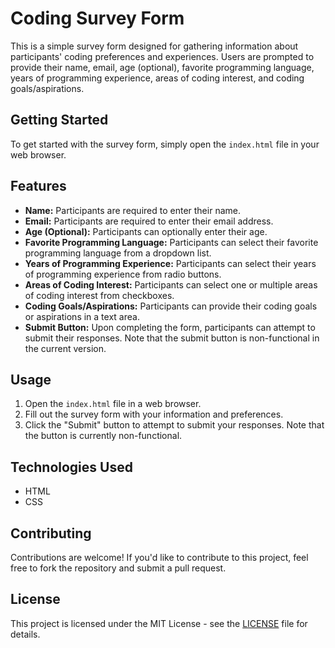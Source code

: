 # Coding Survey Form

This is a simple survey form designed for gathering information about participants' coding preferences and experiences. Users are prompted to provide their name, email, age (optional), favorite programming language, years of programming experience, areas of coding interest, and coding goals/aspirations.

## Getting Started

To get started with the survey form, simply open the `index.html` file in your web browser.

## Features

- **Name:** Participants are required to enter their name.
- **Email:** Participants are required to enter their email address.
- **Age (Optional):** Participants can optionally enter their age.
- **Favorite Programming Language:** Participants can select their favorite programming language from a dropdown list.
- **Years of Programming Experience:** Participants can select their years of programming experience from radio buttons.
- **Areas of Coding Interest:** Participants can select one or multiple areas of coding interest from checkboxes.
- **Coding Goals/Aspirations:** Participants can provide their coding goals or aspirations in a text area.
- **Submit Button:** Upon completing the form, participants can attempt to submit their responses. Note that the submit button is non-functional in the current version.

## Usage

1. Open the `index.html` file in a web browser.
2. Fill out the survey form with your information and preferences.
3. Click the "Submit" button to attempt to submit your responses. Note that the button is currently non-functional.

## Technologies Used

- HTML
- CSS

## Contributing

Contributions are welcome! If you'd like to contribute to this project, feel free to fork the repository and submit a pull request.

## License

This project is licensed under the MIT License - see the [LICENSE](LICENSE) file for details.
